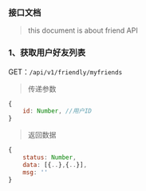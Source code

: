 ### 接口文档

> this document is about friend API

### 1、获取用户好友列表

GET：`/api/v1/friendly/myfriends`

> 传递参数

```javascript
{
    id: Number, //用户ID
}
```

> 返回数据

```javascript
{
    status: Number,
    data: [{..},{..}],
    msg: ''
}
```

